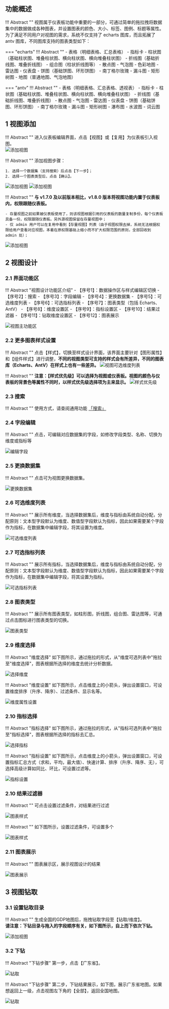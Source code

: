 ## 功能概述
!!! Abstract ""
    视图属于仪表板功能中重要的一部分，可通过简单的拖拉拽将数据集中的数据做成各种图表，并设置图表的颜色、大小、标签、图例、标题等属性。</br>为了满足不同用户对视图的需求，系统不仅支持了 echarts 图库，而且拓展了 antv 图库，不同图库支持的图表类型如下：

=== "echarts"
    !!! Abstract ""
        - 表格（明细表格、汇总表格）
        - 指标卡
        - 柱状图（基础柱状图、堆叠柱状图、横向柱状图、横向堆叠柱状图）
        - 折线图（基础折线图、堆叠折线图）
        - 组合图（柱状折线图等）
        - 散点图
        - 气泡图
        - 色彩地图
        - 雷达图
        - 仪表盘
        - 饼图（基础饼图、环形饼图）
        - 南丁格尔玫瑰
        - 漏斗图
        - 矩形树图
        - 地图（普通地图、气泡地图）

=== "antv"
    !!! Abstract ""
        - 表格（明细表格、汇总表格、透视表）
        - 指标卡
        - 柱状图（基础柱状图、堆叠柱状图、横向柱状图、横向堆叠柱状图）
        - 折线图（基础折线图、堆叠折线图）
        - 散点图
        - 气泡图
        - 雷达图
        - 仪表盘
        - 饼图（基础饼图、环形饼图）
        - 南丁格尔玫瑰
        - 漏斗图
        - 矩形树图
        - 瀑布图
        - 水波图
        - 词云图

## 1 视图添加

!!! Abstract ""
    进入仪表板编辑界面，点击【视图】或【复用】为仪表板引入视图。  
![添加视图](../img/view_generation/视图_添加视图_入口.png)

!!! Abstract ""
    添加视图步骤：  

    1. 选择一个数据集（支持搜索）后点击【下一步】； 
    2. 选择一个图表类型后，点击【确认】。
![添加视图](../img/view_generation/视图_添加视图_选择数据集.png)
![添加视图](../img/view_generation/视图_添加数据集_选择图表.png)

!!! Abstract ""
    **与 v1.7.0 及以前版本相比，v1.8.0 版本将视图功能内置于仪表板内，权限跟随仪表板。**  

    - 存量视图之前如果被仪表板使用了，则该视图根据引用的仪表板的数量复制多份，每个仪表板具备一份，权限跟随仪表板。另外源视图保留在存量视图中；  
    - 仅 admin 用户可以在复用中看到【存量视图】列表（由于视图权限去掉，系统无法根据权限给用户查看对应视图，本着在原权限基础上缩小而不扩大权限范围的原则，全部回收到 admin 处）；
![添加视图](../img/view_generation/视图_复用_存量视图.png)

## 2 视图设计
### 2.1 界面功能区

!!! Abstract "视图设计功能区介绍"
    - 【序号1】：数据操作区与样式编辑区切换
    - 【序号2】：搜索
    - 【序号3】：字段编辑
    - 【序号4】：更换数据集
    - 【序号5】：可选维度列表
    - 【序号6】：可选指标列表
    - 【序号7】：图表类型（包括 Echarts、AntV）
    - 【序号8】：维度设置区
    - 【序号9】：指标设置区
    - 【序号10】：结果过滤器
    - 【序号11】：钻取维度设置区
    - 【序号12】：图表展示

![视图主功能区](../img/view_generation/视图_主功能区.png)
### 2.2 更多图表样式设置

!!! Abstract ""
    点击【样式】，切换至样式设计界面，该界面主要针对【图形属性】和【组件样式】进行调整，**不同的视图类型可支持的样式会有所差异，不同的图表库（Echarts、AntV）在样式上也有一些差异。**
![视图可选维度列表](../img/view_generation/数据样式切换.png)

!!! Abstract ""
    **注意：【样式优先级】可以选择为视图或仪表板。视图的颜色与仪表板的背景色等属性不同时，以样式优先级选择项为主来显示。**
![样式优先级](../img/view_generation/视图_样式优先级.png)

### 2.3 搜索

!!! Abstract ""
    使用方式，请查阅通用功能 [「搜索」](../general/#_6)

### 2.4 字段编辑

!!! Abstract ""
    点击，可编辑对应数据集的字段，如修改字段类型、名称、切换为维度或指标等

![编辑字段](../img/view_generation/编辑字段.png)
### 2.5 更换数据集

!!! Abstract ""
    点击可为视图更换数据集。

![更换数据集](../img/view_generation/更换数据集.png)
### 2.6 可选维度列表

!!! Abstract ""
    展示所有维度，当选择数据集后，维度与指标由系统自动分配，分配原则：文本型字段默认为维度、数值型字段默认为指标，因此如果需要某个字段作为指标，在数据集中编辑字段，将其设置为维度。

![可选维度列表](../img/view_generation/可选维度列表.png)
### 2.7 可选指标列表

!!! Abstract ""
    展示所有指标，当选择数据集后，维度与指标由系统自动分配，分配原则：文本型字段默认为维度、数值型字段默认为指标，因此如果需要某个字段作为指标，在数据集中编辑字段，将其设置为指标。

![可选指标列表](../img/view_generation/可选指标列表.png)
### 2.8 图表类型

!!! Abstract ""
    展示所有图表类型，如柱形图，折线图，组合图、雷达图等，可通过点击图标进行图表类型的切换。

![图表类型](../img/view_generation/图表类型.png)
### 2.9 维度选择

!!! Abstract "维度选择"
    如下图所示，通过拖拉的形式，从"维度可选列表中"拖拉至"维度选择"，图表根据所选择的维度去统计分析数据。

![选择维度](../img/view_generation/选择维度.png)

!!! Abstract "维度设置"
    如下图所示，点击维度上的小箭头，弹出设置窗口，可设置维度排序（升序、降序）、过滤条件、显示名等。

![维度属性设置](../img/view_generation/维度属性设置.png)
### 2.10 指标选择

!!! Abstract "指标选择"
    如下图所示，通过拖拉的形式，从"指标可选列表中"拖拉至"指标选择"，图表根据所选择的指标去汇总。

![选择指标](../img/view_generation/选择指标.png)

!!! Abstract "指标设置"
    如下图所示，点击维度上的小箭头，弹出设置窗口，可设置指标汇总方式（求和，平均，最大值）、快速计算、排序（升序、降序、无），可选择高级计算如同比、环比，可设置过滤等。

![指标设置](../img/view_generation/指标属性设置.png)

### 2.10 结果过滤器

!!! Abstract ""
    可点击设置过滤条件，对结果进行过滤

![图表样式](../img/view_generation/结果过滤器.png)

!!! Abstract ""
    如下图所示，设置过滤条件，可设置多个

![图表样式](../img/view_generation/结果过滤器设置.png)

### 2.11 图表展示

!!! Abstract ""
    图表展示区，展示视图设计的结果

![图表展示](../img/view_generation/图表展示.png)

## 3 视图钻取
### 3.1 设置钻取目录

!!! Abstract ""
    生成全国的GDP地图后，拖拽钻取字段至【钻取/维度】。  
    **请注意：下钻目录与拖入的字段顺序有关，如下图所示，自上而下依次下钻。**

![添加视图](../img/view_generation/地图钻取设置.png)
### 3.2 下钻

!!! Abstract "下钻步骤"
    第一步，点击【广东省】。

![钻取](../img/view_generation/下钻.png)

!!! Abstract "下钻步骤"
    第二步，下钻结果展示，如下图，展示广东省地图。如果想返回上一级，点击视图左下角的【全部】，返回全国地图。

![钻取](../img/view_generation/下钻返回.png)



